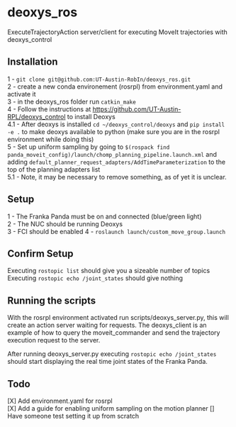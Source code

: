 # deoxys_ros
ExecuteTrajectoryAction server/client for executing MoveIt trajectories with deoxys_control

## Installation
1 - ```git clone git@github.com:UT-Austin-RobIn/deoxys_ros.git```  
2 - create a new conda environement (rosrpl) from environment.yaml and activate it  
3 - in the deoxys_ros folder run ```catkin_make```    
4 - Follow the instructions at https://github.com/UT-Austin-RPL/deoxys_control to install Deoxys  
4.1 - After deoxys is installed ```cd ~/deoxys_control/deoxys``` and ```pip install -e .``` to make deoxys available to python (make sure you are in the rosrpl environment while doing this)  
5 - Set up uniform sampling by going to ```$(rospack find panda_moveit_config)/launch/chomp_planning_pipeline.launch.xml``` and adding ```default_planner_request_adapters/AddTimeParameterization``` to the top of the planning adapters list  
5.1 - Note, it may be necessary to remove something, as of yet it is unclear.

## Setup
1 - The Franka Panda must be on and connected (blue/green light)  
2 - The NUC should be running Deoxys  
3 - FCI should be enabled
4 - ```roslaunch launch/custom_move_group.launch```  

## Confirm Setup
Executing ```rostopic list``` should give you a sizeable number of topics  
Executing ```rostopic echo /joint_states``` should give nothing  

## Running the scripts
With the rosrpl environment activated run scripts/deoxys_server.py, this will create an action server waiting for requests. The deoxys_client is an example of how to query the moveit_commander and send the trajectory execution request to the server.  

After running deoxys_server.py executing ```rostopic echo /joint_states``` should start displaying the real time joint states of the Franka Panda.  

## Todo
[X] Add environment.yaml for rosrpl  
[X] Add a guide for enabling uniform sampling on the motion planner 
[] Have someone test setting it up from scratch 
